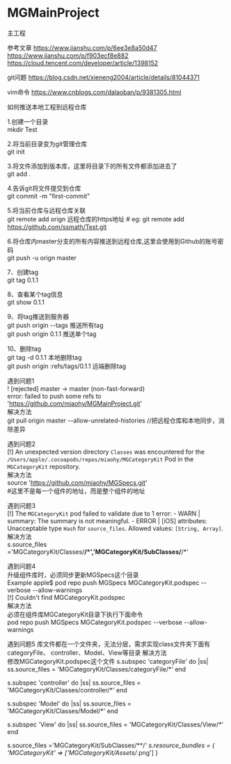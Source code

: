 # MGMainProject
主工程

参考文章
https://www.jianshu.com/p/6ee3e8a50d47
https://www.jianshu.com/p/f903ecf8e882
https://cloud.tencent.com/developer/article/1398152

git问题
https://blog.csdn.net/xieneng2004/article/details/81044371

vim命令
https://www.cnblogs.com/dalaoban/p/9381305.html

如何推送本地工程到远程仓库

1.创建一个目录  
mkdir Test

2.将当前目录变为git管理仓库  
git init

3.将文件添加到版本库，这里将目录下的所有文件都添加进去了  
git add .

4.告诉git将文件提交到仓库  
git commit -m "first-commit"

5.将当前仓库与远程仓库关联  
git remote add orign 远程仓库的https地址 # eg: git remote add https://github.com/ssmath/Test.git

6.将仓库内master分支的所有内容推送到远程仓库,这里会使用到Github的账号密码  
git push -u orign master

7、创建tag  
git tag 0.1.1

8、查看某个tag信息  
git show 0.1.1

9、将tag推送到服务器  
git push origin --tags 推送所有tag  
git push origin 0.1.1 推送单个tag

10、删除tag  
git tag -d 0.1.1 本地删除tag  
git push origin :refs/tags/0.1.1 远端删除tag  



遇到问题1  
! [rejected]        master -> master (non-fast-forward)  
error: failed to push some refs to 'https://github.com/miaohy/MGMainProject.git'  
解决方法   
git pull origin master --allow-unrelated-histories //把远程仓库和本地同步，消除差异  

遇到问题2  
[!] An unexpected version directory `Classes` was encountered for the `/Users/apple/.cocoapods/repos/miaohy/MGCategoryKit` Pod in the `MGCategoryKit` repository.  
解决方法  
source 'https://github.com/miaohy/MGSpecs.git'  
#这里不是每一个组件的地址，而是整个组件的地址  

遇到问题3  
[!] The `MGCategoryKit` pod failed to validate due to 1 error:
    - WARN  | summary: The summary is not meaningful.
    - ERROR | [iOS] attributes: Unacceptable type `Hash` for `source_files`. Allowed values: `[String, Array]`.
解决方法  
s.source_files ='MGCategoryKit/Classes/**/*','MGCategoryKit/SubClasses/**/*'  

遇到问题4  
升级组件库时，必须同步更新MGSpecs这个目录  
Example apple$ pod repo push MGSpecs MGCategoryKit.podspec --verbose --allow-warnings  
[!] Couldn't find MGCategoryKit.podspec  
解决方法  
必须在组件库MGCategoryKit目录下执行下面命令  
pod repo push MGSpecs MGCategoryKit.podspec --verbose --allow-warnings 

遇到问题5 库文件都在一个文件夹，无法分层，需求实现class文件夹下面有 categoryFile、 controller、Model、View等目录
解决方法  
修改MGCategoryKit.podspec这个文件
s.subspec 'categoryFile' do |ss|
    ss.source_files = 'MGCategoryKit/Classes/categoryFile/*'
  end
  
  s.subspec 'controller' do |ss|
    ss.source_files = 'MGCategoryKit/Classes/controller/*'
  end
  
  s.subspec 'Model' do |ss|
    ss.source_files = 'MGCategoryKit/Classes/Model/*'
  end
  
  s.subspec 'View' do |ss|
    ss.source_files = 'MGCategoryKit/Classes/View/*'
  end
  
  s.source_files ='MGCategoryKit/SubClasses/**/*'
   s.resource_bundles = {
     'MGCategoryKit' => ['MGCategoryKit/Assets/*.png']
   }
